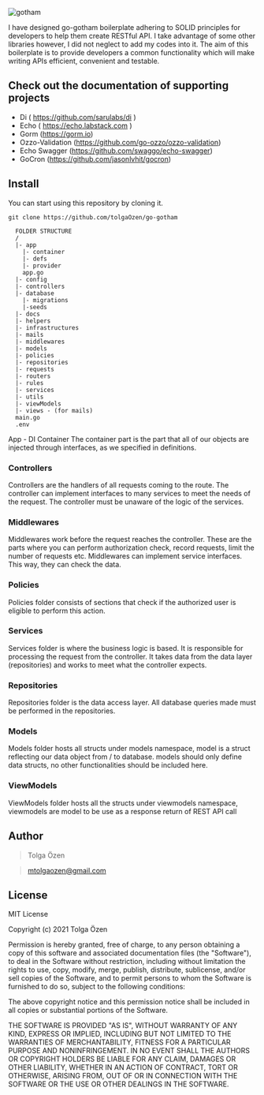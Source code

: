 ![gotham](https://user-images.githubusercontent.com/39353278/103892416-99f6c880-50fc-11eb-8869-af197ca81fd1.png)

I have designed go-gotham boilerplate adhering to SOLID principles for developers to help them create RESTful API. I take advantage of some other libraries however, I did not neglect to add my codes into it. The aim of this boilerplate is to provide developers a common functionality which will make writing APIs efficient, convenient and testable.

## Check out the documentation of supporting projects 

- Di ( https://github.com/sarulabs/di )
- Echo ( https://echo.labstack.com )
- Gorm (https://gorm.io)
- Ozzo-Validation (https://github.com/go-ozzo/ozzo-validation)
- Echo Swagger (https://github.com/swaggo/echo-swagger)
- GoCron (https://github.com/jasonlvhit/gocron)


## Install

You can start using this repository by cloning it.

```
git clone https://github.com/tolgaOzen/go-gotham
```
```
  FOLDER STRUCTURE
  /
  |- app
    |- container
    |- defs
    |- provider
    app.go
  |- config
  |- controllers
  |- database
    |- migrations
    |-seeds
  |- docs
  |- helpers
  |- infrastructures
  |- mails
  |- middlewares
  |- models
  |- policies
  |- repositories
  |- requests
  |- routers
  |- rules
  |- services
  |- utils
  |- viewModels
  |- views - (for mails)
  main.go
  .env
```

  App - DI Container
  The container part is the part that all of our objects are injected through interfaces, as we specified in definitions.
  
  ### Controllers
  Controllers are the handlers of all requests coming to the route.
  The controller can implement interfaces to many services to meet the needs of the request. The controller must be unaware of the logic of the services.

  ### Middlewares
  Middlewares work before the request reaches the controller. These are the parts where you can perform authorization check, record requests, limit the number of requests etc. Middlewares can implement service interfaces. This way, they can check the data.

  ### Policies
  Policies folder consists of sections that check if the authorized user is eligible to perform this action.

  ### Services
  Services folder is where the business logic is based. It is responsible for processing the request from the controller. It takes data from the data layer (repositories) and works to meet what the controller expects.

  ### Repositories
  Repositories folder is the data access layer. All database queries made must be performed in the repositories.

  ### Models
  Models folder hosts all structs under models namespace, model is a struct reflecting our data object from / to database. models should only define data structs, no other functionalities should be included here.

  ### ViewModels
  ViewModels folder hosts all the structs under viewmodels namespace, viewmodels are model to be use as a response return of REST API call
  
## Author

> Tolga Özen

> mtolgaozen@gmail.com

## License

MIT License

Copyright (c) 2021 Tolga Özen

Permission is hereby granted, free of charge, to any person obtaining a copy of this software and associated
documentation files (the "Software"), to deal in the Software without restriction, including without limitation the
rights to use, copy, modify, merge, publish, distribute, sublicense, and/or sell copies of the Software, and to permit
persons to whom the Software is furnished to do so, subject to the following conditions:

The above copyright notice and this permission notice shall be included in all copies or substantial portions of the
Software.

THE SOFTWARE IS PROVIDED "AS IS", WITHOUT WARRANTY OF ANY KIND, EXPRESS OR IMPLIED, INCLUDING BUT NOT LIMITED TO THE
WARRANTIES OF MERCHANTABILITY, FITNESS FOR A PARTICULAR PURPOSE AND NONINFRINGEMENT. IN NO EVENT SHALL THE AUTHORS OR
COPYRIGHT HOLDERS BE LIABLE FOR ANY CLAIM, DAMAGES OR OTHER LIABILITY, WHETHER IN AN ACTION OF CONTRACT, TORT OR
OTHERWISE, ARISING FROM, OUT OF OR IN CONNECTION WITH THE SOFTWARE OR THE USE OR OTHER DEALINGS IN THE SOFTWARE.